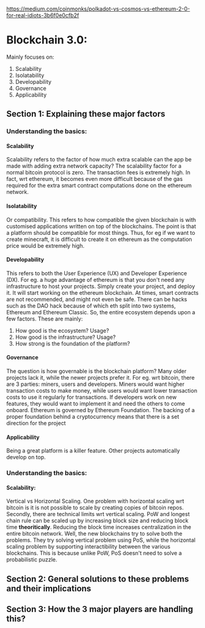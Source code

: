 https://medium.com/coinmonks/polkadot-vs-cosmos-vs-ethereum-2-0-for-real-idiots-3b6f0e0cfb2f

# Blockchain 3.0:
Mainly focuses on:
1. Scalability
2. Isolatability
3. Developability
4. Governance
5. Applicability

## Section 1: Explaining these major factors
### Understanding the basics:
#### Scalability

Scalability refers to the factor of how much extra scalable can the app be made with adding extra network capacity?
The scalability factor for a normal bitcoin protocol is zero. The transaction fees is extremely high.
In fact, wrt ethereum, it becomes even more difficult because of the gas required for the extra smart contract computations done on the ethereum network.

#### Isolatability

Or compatibility. This refers to how compatible the given blockchain is with customised applications written on top of the blockchains. The point is that a platform should be compatible for most things. Thus, for eg if we want to create minecraft, it is difficult to create it on ethereum as the computation price would be extremely high.

#### Developability

This refers to both the User Experience (UX) and Developer Experience (DX). For eg. a huge advantage of ethereum is that you don't need any infrastructure to host your projects. Simply create your project, and deploy it. It will start working on the ethereum blockchain. At times, smart contracts are not recommended, and might not even be safe. There can be hacks such as the DAO hack because of which eth split into two systems, Ethereum and Ethereum Classic. 
So, the entire ecosystem depends upon a few factors. These are mainly:
1. How good is the ecosystem? Usage?
2. How good is the infrastructure? Usage?
3. How strong is the foundation of the platform?

#### Governance

The question is how governable is the blockchain platform? Many older projects lack it, while the newer projects prefer it. For eg. wrt bitcoin, there are 3 parties: miners, users and developers. Miners would want higher transaction costs to make money, while users would want lower transaction costs to use it regularly for transactions. If developers work on new features, they would want to implement it and need the others to come onboard. Ethereum is governed by Ethereum Foundation. The backing of a proper foundation behind a cryptocurrency means that there is a set direction for the project

#### Applicability

Being a great platform is a killer feature. Other projects automatically develop on top.

### Understanding the basics:
#### Scalability:

Vertical vs Horizontal Scaling. One problem with horizontal scaling wrt bitcoin is it is not  possible to scale by creating copies of bitcoin repos. Secondly, there are technical limits wrt vertical scaling. PoW and longest chain rule can be scaled up by increasing block size and reducing block time **theoritically**. Reducing the block time increases centralization in the entire bitcoin network.
Well, the new blockchains try to solve both the problems. They try solving vertical problem using PoS, while the horizontal scaling problem by supporting interactibility between the various blockchains. This is because unlike PoW, PoS doesn't need to solve a probabilistic puzzle.

## Section 2: General solutions to these problems and their implications

## Section 3: How the 3 major players are handling this?
